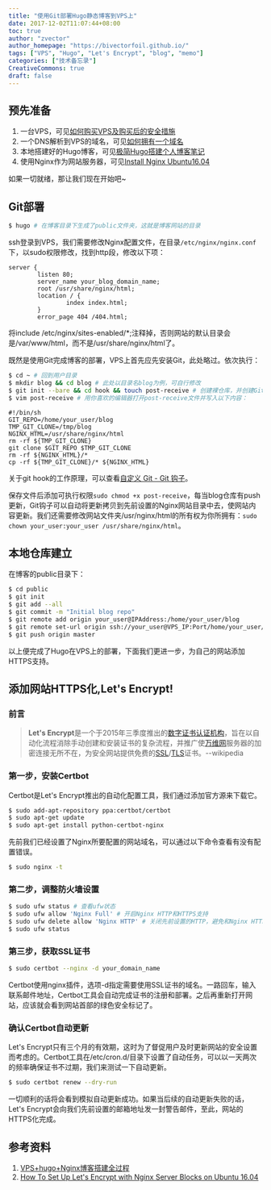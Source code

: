 ```yaml
---
title: "使用Git部署Hugo静态博客到VPS上"
date: 2017-12-02T11:07:44+08:00
toc: true
author: "zvector"
author_homepage: "https://bivectorfoil.github.io/"
tags: ["VPS", "Hugo", "Let's Encrypt", "blog", "memo"]
categories: ["技术备忘录"]
CreativeCommons: true
draft: false
---
```


## 预先准备

1. 一台VPS，可见[如何购买VPS及购买后的安全措施](https://bivectorfoil.github.io/post/how-to-buy-vps-and-security-setting/)
2. 一个DNS解析到VPS的域名，可见[如何拥有一个域名](https://bivectorfoil.github.io/post/how-to-get-a-domain-name/)
3. 本地搭建好的Hugo博客，可见[极简Hugo搭建个人博客笔记](https://bivectorfoil.github.io/post/minimal-hugo-build-personal-blog-notes/)
4. 使用Nginx作为网站服务器，可见[Install Nginx Ubuntu16.04](https://bivectorfoil.github.io/post/install-nginx-ubuntu16.04/)

如果一切就绪，那让我们现在开始吧~

## Git部署

```bash
$ hugo # 在博客目录下生成了public文件夹，这就是博客网站的目录
```

ssh登录到VPS，我们需要修改Nginx配置文件，在目录```/etc/nginx/nginx.conf```下，以sudo权限修改，找到http段，修改以下项：

```
server {
        listen 80;
        server_name your_blog_domain_name;
        root /usr/share/nginx/html;
        location / {
                index index.html;
        }
        error_page 404 /404.html;
```

将include /etc/nginx/sites-enabled/*;注释掉，否则网站的默认目录会是/var/www/html，而不是/usr/share/nginx/html了。

既然是使用Git完成博客的部署，VPS上首先应先安装Git，此处略过。依次执行：

```bash
$ cd ~ # 回到用户目录
$ mkdir blog && cd blog # 此处以目录名blog为例，可自行修改
$ git init --bare && cd hook && touch post-receive # 创建裸仓库，并创建Git hook文件
$ vim post-receive # 用你喜欢的编辑器打开post-receive文件并写入以下内容：
```

```git-hook
#!/bin/sh 
GIT_REPO=/home/your_user/blog
TMP_GIT_CLONE=/tmp/blog
NGINX_HTML=/usr/share/nginx/html
rm -rf ${TMP_GIT_CLONE}
git clone $GIT_REPO $TMP_GIT_CLONE
rm -rf ${NGINX_HTML}/*
cp -rf ${TMP_GIT_CLONE}/* ${NGINX_HTML}
```

关于git hook的工作原理，可以查看[自定义 Git - Git 钩子](https://git-scm.com/book/zh/v2/%E8%87%AA%E5%AE%9A%E4%B9%89-Git-Git-%E9%92%A9%E5%AD%90)。

保存文件后添加可执行权限```sudo chmod +x post-receive```，每当blog仓库有push更新，Git钩子可以自动将更新拷贝到先前设置的Nginx网站目录中去，使网站内容更新。我们还需要修改网站文件夹/usr/nginx/html的所有权为你所拥有：```sudo chown your_user:your_user /usr/share/nginx/html```。

## 本地仓库建立

在博客的public目录下：

```bash
$ cd public
$ git init
$ git add --all
$ git commit -m "Initial blog repo"
$ git remote add origin your_user@IPAddress:/home/your_user/blog
$ git remote set-url origin ssh://your_user@VPS_IP:Port/home/your_user/blog # 若VPS的ssh默认端口不是22，需另设置ssh端口。
$ git push origin master
```

以上便完成了Hugo在VPS上的部署，下面我们更进一步，为自己的网站添加HTTPS支持。

## 添加网站HTTPS化,Let's Encrypt!

### 前言

> **Let's Encrypt**是一个于2015年三季度推出的[数字证书认证机构](https://zh.wikipedia.org/wiki/%E6%95%B0%E5%AD%97%E8%AF%81%E4%B9%A6%E8%AE%A4%E8%AF%81%E6%9C%BA%E6%9E%84)，旨在以自动化流程消除手动创建和安装证书的复杂流程，并推广使[万维网](https://zh.wikipedia.org/wiki/%E8%90%AC%E7%B6%AD%E7%B6%B2)服务器的加密连接无所不在，为安全网站提供免费的[SSL](https://zh.wikipedia.org/wiki/SSL)/[TLS](https://zh.wikipedia.org/wiki/TLS)证书。--wikipedia

### 第一步，安装Certbot

Certbot是Let's Encrypt推出的自动化配置工具，我们通过添加官方源来下载它。

```bash
$ sudo add-apt-repository ppa:certbot/certbot
$ sudo apt-get update
$ sudo apt-get install python-certbot-nginx
```

先前我们已经设置了Nginx所要配置的网站域名，可以通过以下命令查看有没有配置错误。

```bash
$ sudo nginx -t
```

### 第二步，调整防火墙设置

```bash
$ sudo ufw status # 查看ufw状态
$ sudo ufw allow 'Nginx Full' # 开启Nginx HTTP和HTTPS支持
$ sudo ufw delete allow 'Nginx HTTP' # 关闭先前设置的HTTP，避免和Nginx HTTP重复
$ sudo ufw status
```

### 第三步，获取SSL证书

```bash
$ sudo certbot --nginx -d your_domain_name
```

Certbot使用nginx插件，选项-d指定需要使用SSL证书的域名。一路回车，输入联系邮件地址，Certbot工具会自动完成证书的注册和部署。之后再重新打开网站，应该就会看到网站首部的绿色安全标记了。

### 确认Certbot自动更新

Let's Encrypt只有三个月的有效期，这时为了督促用户及时更新网站的安全设置而考虑的。Certbot工具在/etc/cron.d/目录下设置了自动任务，可以以一天两次的频率确保证书不过期，我们来测试一下自动更新。

```bash
$ sudo certbot renew --dry-run
```

一切顺利的话将会看到模拟自动更新成功。如果当后续的自动更新失败的话，Let's Encrypt会向我们先前设置的邮箱地址发一封警告邮件，至此，网站的HTTPS化完成。

## 参考资料

1. [VPS+hugo+Nginx博客搭建全过程](https://paysonli.com/post/VPS+hugo+Nginx%E5%8D%9A%E5%AE%A2%E6%90%AD%E5%BB%BA%E5%85%A8%E8%BF%87%E7%A8%8B/)
2. [How To Set Up Let's Encrypt with Nginx Server Blocks on Ubuntu 16.04](https://www.digitalocean.com/community/tutorials/how-to-set-up-let-s-encrypt-with-nginx-server-blocks-on-ubuntu-16-04)



